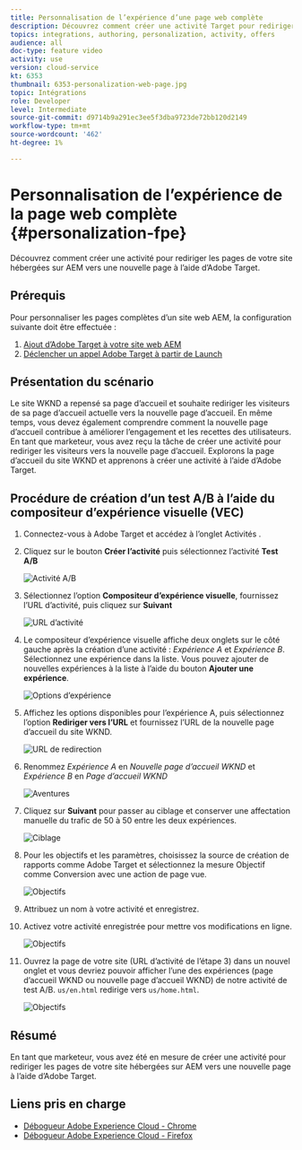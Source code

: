 ```yaml
---
title: Personnalisation de l’expérience d’une page web complète
description: Découvrez comment créer une activité Target pour rediriger vos pages de site web AEM vers de nouvelles pages à l’aide d’Adobe Target.
topics: integrations, authoring, personalization, activity, offers
audience: all
doc-type: feature video
activity: use
version: cloud-service
kt: 6353
thumbnail: 6353-personalization-web-page.jpg
topic: Intégrations
role: Developer
level: Intermediate
source-git-commit: d9714b9a291ec3ee5f3dba9723de72bb120d2149
workflow-type: tm+mt
source-wordcount: '462'
ht-degree: 1%

---
```



# Personnalisation de l’expérience de la page web complète {#personalization-fpe}

Découvrez comment créer une activité pour rediriger les pages de votre site hébergées sur AEM vers une nouvelle page à l’aide d’Adobe Target.

## Prérequis

Pour personnaliser les pages complètes d’un site web AEM, la configuration suivante doit être effectuée :

1. [Ajout d’Adobe Target à votre site web AEM](./add-target-launch-extension.md)
1. [Déclencher un appel Adobe Target à partir de Launch](./load-and-fire-target.md)

## Présentation du scénario

Le site WKND a repensé sa page d’accueil et souhaite rediriger les visiteurs de sa page d’accueil actuelle vers la nouvelle page d’accueil. En même temps, vous devez également comprendre comment la nouvelle page d’accueil contribue à améliorer l’engagement et les recettes des utilisateurs. En tant que marketeur, vous avez reçu la tâche de créer une activité pour rediriger les visiteurs vers la nouvelle page d’accueil. Explorons la page d’accueil du site WKND et apprenons à créer une activité à l’aide d’Adobe Target.

## Procédure de création d’un test A/B à l’aide du compositeur d’expérience visuelle (VEC)

1. Connectez-vous à Adobe Target et accédez à l’onglet Activités .
1. Cliquez sur le bouton **Créer l’activité** puis sélectionnez l’activité **Test A/B**

   ![Activité A/B](assets/ab-target-activity.png)

1. Sélectionnez l’option **Compositeur d’expérience visuelle**, fournissez l’URL d’activité, puis cliquez sur **Suivant**

   ![URL d’activité](assets/ab-test-url.png)

1. Le compositeur d’expérience visuelle affiche deux onglets sur le côté gauche après la création d’une activité : *Expérience A* et *Expérience B*. Sélectionnez une expérience dans la liste. Vous pouvez ajouter de nouvelles expériences à la liste à l’aide du bouton **Ajouter une expérience**.

   ![Options d’expérience](assets/experience-options.png)

1. Affichez les options disponibles pour l’expérience A, puis sélectionnez l’option **Rediriger vers l’URL** et fournissez l’URL de la nouvelle page d’accueil du site WKND.

   ![URL de redirection](assets/redirect-url.png)

1. Renommez *Expérience A* en *Nouvelle page d’accueil WKND* et *Expérience B* en *Page d’accueil WKND*

   ![Aventures](assets/new-experiences.png)

1. Cliquez sur **Suivant** pour passer au ciblage et conserver une affectation manuelle du trafic de 50 à 50 entre les deux expériences.

   ![Ciblage](assets/targeting.png)

1. Pour les objectifs et les paramètres, choisissez la source de création de rapports comme Adobe Target et sélectionnez la mesure Objectif comme Conversion avec une action de page vue.

   ![Objectifs](assets/goals.png)

1. Attribuez un nom à votre activité et enregistrez.
1. Activez votre activité enregistrée pour mettre vos modifications en ligne.

   ![Objectifs](assets/activate.png)

1. Ouvrez la page de votre site (URL d’activité de l’étape 3) dans un nouvel onglet et vous devriez pouvoir afficher l’une des expériences (page d’accueil WKND ou nouvelle page d’accueil WKND) de notre activité de test A/B. `us/en.html` redirige vers  `us/home.html`.

   ![Objectifs](assets/redirect-test.png)

## Résumé

En tant que marketeur, vous avez été en mesure de créer une activité pour rediriger les pages de votre site hébergées sur AEM vers une nouvelle page à l’aide d’Adobe Target.

## Liens pris en charge

* [Débogueur Adobe Experience Cloud - Chrome](https://chrome.google.com/webstore/detail/adobe-experience-cloud-de/ocdmogmohccmeicdhlhhgepeaijenapj)
* [Débogueur Adobe Experience Cloud - Firefox](https://addons.mozilla.org/en-US/firefox/addon/adobe-experience-platform-dbg/)


